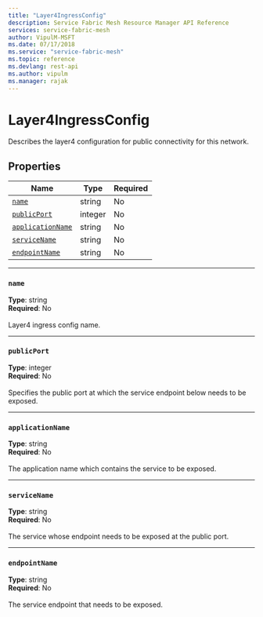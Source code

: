 ```yaml
---
title: "Layer4IngressConfig"
description: Service Fabric Mesh Resource Manager API Reference
services: service-fabric-mesh
author: VipulM-MSFT
ms.date: 07/17/2018
ms.service: "service-fabric-mesh"
ms.topic: reference
ms.devlang: rest-api
ms.author: vipulm
ms.manager: rajak
---
```

# Layer4IngressConfig

Describes the layer4 configuration for public connectivity for this network.

## Properties
| Name | Type | Required |
| --- | --- | --- |
| [`name`](#name) | string | No |
| [`publicPort`](#publicport) | integer | No |
| [`applicationName`](#applicationname) | string | No |
| [`serviceName`](#servicename) | string | No |
| [`endpointName`](#endpointname) | string | No |

____
### `name`
__Type__: string <br/>
__Required__: No<br/>
<br/>
Layer4 ingress config name.

____
### `publicPort`
__Type__: integer <br/>
__Required__: No<br/>
<br/>
Specifies the public port at which the service endpoint below needs to be exposed.

____
### `applicationName`
__Type__: string <br/>
__Required__: No<br/>
<br/>
The application name which contains the service to be exposed.

____
### `serviceName`
__Type__: string <br/>
__Required__: No<br/>
<br/>
The service whose endpoint needs to be exposed at the public port.

____
### `endpointName`
__Type__: string <br/>
__Required__: No<br/>
<br/>
The service endpoint that needs to be exposed.

